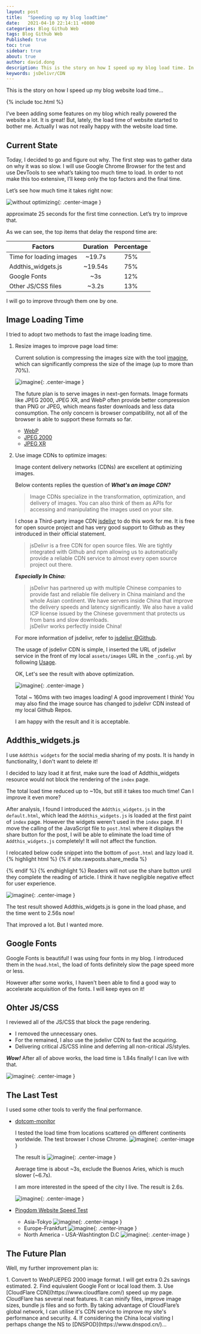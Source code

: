 ```yaml
---
layout: post
title:  "Speeding up my blog loadtime"
date:   2021-04-10 22:14:11 +0800
categories: Blog Github Web
tags: Blog Github Web
Published: true
toc: true
sidebar: true
about: true
author: david.dong
description: This is the story on how I speed up my blog load time. In this post I’ll show how I improved my blog load time in about 80%.
keywords: jsDelivr/CDN
---
```

This is the story on how I speed up my blog website load time...

{% include toc.html %}

I’ve been adding some features on my blog which really powered the website a lot. It is great! But, lately, the load time of website started to bother me. Actually I was not really happy with the website load time. 

## Current State
Today, I decided to go and figure out why. The first step was to gather data on why it was so slow. I will use Google Chrome Browser for the test and use DevTools to see what’s taking too much time to load. In order to not make this too extensive, I’ll keep only the top factors and the final time.

Let’s see how much time it takes right now:

![without optimizing](/assets/image/blog-loadingtime-01.PNG){: .center-image }

approximate 25 seconds for the first time connection. Let’s try to improve that.

As we can see, the top items that delay the respond time are: 

|Factors|Duration|Percentage|
|---|:---:|:---:|
|Time for loading images|~19.7s|75%|
|Addthis_widgets.js|~19.54s|75%|
|Google Fonts|~3s|12%|
|Other JS/CSS files|~3.2s|13%|

I will go to improve through them one by one.

## Image Loading Time
I tried to adopt two methods to fast the image loading time.

1. Resize images to improve page load time:
   
   Current solution is compressing the images size with the tool [imagine](https://imagine.en.softonic.com/), which can significantly compress the size of the image (up to more than 70%).
 
   ![imagine](/assets/image/blog-loadingtime-10.PNG){: .center-image }

   The future plan is to serve images in next-gen formats. Image formats like JPEG 2000, JPEG XR, and WebP often provide better compression than PNG or JPEG, which means faster downloads and less data consumption. The only concern is browser compatibility, not all of the browser is able to support these formats so far.

   - [WebP](https://caniuse.com/webp)
   - [JPEG 2000](https://caniuse.com/jpeg2000)
   - [JPEG XR](https://caniuse.com/jpegxr)

2. Use image CDNs to optimize images:

   Image content delivery networks (CDNs) are excellent at optimizing images.

   Below contents replies the question of ***What's an image CDN?*** 
   > Image CDNs specialize in the transformation, optimization, and delivery of images. You can also think of them as APIs for accessing and manipulating the images used on your site. 
   
   I chose a Third-party image CDN [jsdelivr](https://www.jsdelivr.com/) to do this work for me. It is free for open source project and has very good support to Github as they introduced in their official statement. 

   > jsDelivr is a free CDN for open source files. We are tightly integrated with Github and npm allowing us to automatically provide a reliable CDN service to almost every open source project out there.

   ***Especially In China:***
   > jsDelivr has partnered up with multiple Chinese companies to provide fast and reliable file delivery in China mainland and the whole Asian continent. We have servers inside China that improve the delivery speeds and latency significantly. We also have a valid ICP license issued by the Chinese government that protects us from bans and slow downloads.<br>
   > jsDelivr works perfectly inside China!
   

   For more information of jsdelivr, refer to [jsdelivr @Github](https://github.com/jsdelivr/jsdelivr). 

   The usage of jsdelivr CDN is simple, I inserted the URL of jsdelivr service in the front of my local `assets/images` URL in the `_config.yml` by following [Usage](https://www.jsdelivr.com/features#gh). 
   
   OK, Let's see the result with above optimization.

   ![imagine](/assets/image/blog-loadingtime-11.PNG){: .center-image }
   
   Total ~ 160ms with two images loading! A good improvement I think! You may also find the image source has changed to jsdelivr CDN instead of my local Github Repos. 
   
   I am happy with the result and it is acceptable.

## Addthis_widgets.js
I use `Addthis widgets` for the social media sharing of my posts. It is handy in functionality, I don't want to delete it!

I decided to lazy load it at first, make sure the load of Addthis_widgets resource would not block the rendering of the `index` page. 

The total load time reduced up to ~10s, but still it takes too much time! Can I improve it even more?

After analysis, I found I introduced the `Addthis_widgets.js` in the `default.html`, which lead the `Addthis_widgets.js` is loaded at the first paint of `index` page. However the widgets weren't used in the `index` page. If I move the calling of the JavaScript file to `post.html` where it displays the share button for the post, I will be able to eliminate the load time of `Addthis_widgets.js` completely! It will not affect the function.

I relocated below code snippet into the bottom of `post.html` and lazy load it. 
{% highlight html %}
{% if site.rawposts.share_media %}
<!-- Go to www.addthis.com/dashboard to customize your tools -->
<script async type="text/javascript" src="//s7.addthis.com/js/300/addthis_widget.js#pubid=ra-604f502a8198c9c9&domready=1"></script>
{% endif %}
{% endhighlight %}
Readers will not use the share button until they complete the reading of article. I think it have negligible negative effect for user experience. 

![imagine](/assets/image/blog-loadingtime-14.PNG){: .center-image }

The test result showed Addthis_widgets.js is gone in the load phase, and the time went to 2.56s now! 

That improved a lot. But I wanted more.

## Google Fonts

Google Fonts is beautiful! I was using four fonts in my blog. I introduced them in the `head.html`, the load of fonts definitely slow the page speed more or less.

However after some works, I haven't been able to find a good way to accelerate acquisition of the fonts. I will keep eyes on it!

## Ohter JS/CSS

I reviewed all of the JS/CSS that block the page rendering. 

+ I removed the unnecessary ones. 
+ For the remained, I also use the jsdelivr CDN to fast the acquiring. 
+ Delivering critical JS/CSS inline and deferring all non-critical JS/styles. 

***Wow!*** After all of above works, the load time is 1.84s finally! I can live with that.

![imagine](/assets/image/blog-loadingtime-12.PNG){: .center-image }

## The Last Test

I used some other tools to verify the final performance. 

+ [dotcom-monitor](https://www.dotcom-tools.com/)

  I tested the load time from locations scattered on different continents worldwide. The test browser I chose Chrome.
  ![imagine](/assets/image/blog-loadingtime-15.PNG){: .center-image }

  The result is 
  ![imagine](/assets/image/blog-loadingtime-16.PNG){: .center-image }

  Average time is about ~3s, exclude the Buenos Aries, which is much slower (~6.7s).

  I am more interested in the speed of the city I live. The result is 2.6s. 

  ![imagine](/assets/image/blog-loadingtime-17.PNG){: .center-image }

+ [Pingdom Website Speed Test](https://tools.pingdom.com/)

    + Asia-Tokyo
     ![imagine](/assets/image/blog-loadingtime-18.PNG){: .center-image }
    + Europe-Frankfurt
     ![imagine](/assets/image/blog-loadingtime-19.PNG){: .center-image }
    + North America - USA-Washtington D.C
     ![imagine](/assets/image/blog-loadingtime-20.PNG){: .center-image }

## The Future Plan

Well, my further improvement plan is:
<div class = "separator"></div>
1. Convert to WebP/JEPEG 2000 image format. I will get extra 0.2s savings estimated.
2. Find equivalent Google Font or local load them.
3. Use [CloudFlare CDN](https://www.cloudflare.com/) speed up my page.
   CloudFlare has several neat features. It can minify files, improve image sizes, bundle js files and so forth. By taking advantage of CloudFlare’s global network, I can utilise it's CDN service to improve my site's performance and security. 
4. If considering the China local visiting I perhaps change the NS to [DNSPOD](https://www.dnspod.cn/)...
<div class = "separator"></div>
